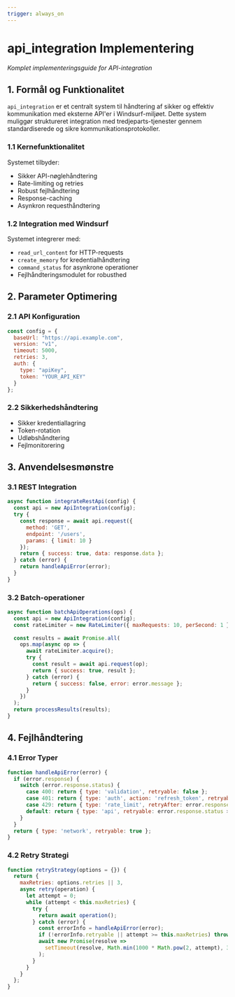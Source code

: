 ```yaml
---
trigger: always_on
---
```


# api_integration Implementering
*Komplet implementeringsguide for API-integration*

## 1. Formål og Funktionalitet
`api_integration` er et centralt system til håndtering af sikker og effektiv kommunikation med eksterne API'er i Windsurf-miljøet. Dette system muliggør struktureret integration med tredjeparts-tjenester gennem standardiserede og sikre kommunikationsprotokoller.

### 1.1 Kernefunktionalitet
Systemet tilbyder:
- Sikker API-nøglehåndtering
- Rate-limiting og retries
- Robust fejlhåndtering
- Response-caching
- Asynkron requesthåndtering

### 1.2 Integration med Windsurf
Systemet integrerer med:
- `read_url_content` for HTTP-requests
- `create_memory` for kredentialhåndtering
- `command_status` for asynkrone operationer
- Fejlhåndteringsmodulet for robusthed

## 2. Parameter Optimering

### 2.1 API Konfiguration
```javascript
const config = {
  baseUrl: "https://api.example.com",
  version: "v1",
  timeout: 5000,
  retries: 3,
  auth: {
    type: "apiKey",
    token: "YOUR_API_KEY"
  }
};
```

### 2.2 Sikkerhedshåndtering
- Sikker kredentiallagring
- Token-rotation
- Udløbshåndtering
- Fejlmonitorering

## 3. Anvendelsesmønstre

### 3.1 REST Integration
```javascript
async function integrateRestApi(config) {
  const api = new ApiIntegration(config);
  try {
    const response = await api.request({
      method: 'GET',
      endpoint: '/users',
      params: { limit: 10 }
    });
    return { success: true, data: response.data };
  } catch (error) {
    return handleApiError(error);
  }
}
```

### 3.2 Batch-operationer
```javascript
async function batchApiOperations(ops) {
  const api = new ApiIntegration(config);
  const rateLimiter = new RateLimiter({ maxRequests: 10, perSecond: 1 });
  
  const results = await Promise.all(
    ops.map(async op => {
      await rateLimiter.acquire();
      try {
        const result = await api.request(op);
        return { success: true, result };
      } catch (error) {
        return { success: false, error: error.message };
      }
    })
  );
  return processResults(results);
}
```

## 4. Fejlhåndtering

### 4.1 Error Typer
```javascript
function handleApiError(error) {
  if (error.response) {
    switch (error.response.status) {
      case 400: return { type: 'validation', retryable: false };
      case 401: return { type: 'auth', action: 'refresh_token', retryable: true };
      case 429: return { type: 'rate_limit', retryAfter: error.response.headers['retry-after'] };
      default: return { type: 'api', retryable: error.response.status >= 500 };
    }
  }
  return { type: 'network', retryable: true };
}
```

### 4.2 Retry Strategi
```javascript
function retryStrategy(options = {}) {
  return {
    maxRetries: options.retries || 3,
    async retry(operation) {
      let attempt = 0;
      while (attempt < this.maxRetries) {
        try {
          return await operation();
        } catch (error) {
          const errorInfo = handleApiError(error);
          if (!errorInfo.retryable || attempt >= this.maxRetries) throw error;
          await new Promise(resolve => 
            setTimeout(resolve, Math.min(1000 * Math.pow(2, attempt), 30000))
          );
        }
      }
    }
  };
}